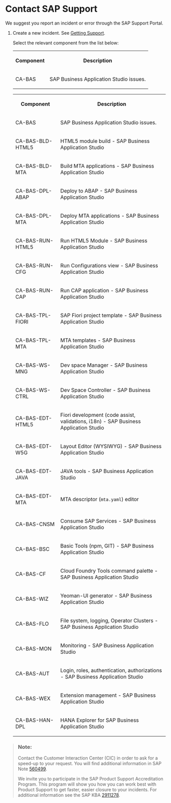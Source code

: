 <!-- loioa3467fe642ce4f6bb36de0a100440602 -->

# Contact SAP Support

We suggest you report an incident or error through the SAP Support Portal.

1.  Create a new incident. See [Getting Support](https://help.sap.com/webcomponents/products/SAP%20Business%20Application%20Studio/9d1db9835307451daa8c930fbd9ab264/a3467fe642ce4f6bb36de0a100440602.html?version=Cloud).

    Select the relevant component from the list below:


    <table>
    <tr>
    <th>

    Component


    
    </th>
    <th>

    Description


    
    </th>
    </tr>
    <tr>
    <td>

    CA-BAS


    
    </td>
    <td>

    SAP Business Application Studio issues.


    
    </td>
    </tr>
    </table>
    

    <table>
    <tr>
    <th>

    Component


    
    </th>
    <th>

    Description


    
    </th>
    </tr>
    <tr>
    <td>

    CA-BAS


    
    </td>
    <td>

    SAP Business Application Studio issues.


    
    </td>
    </tr>
    <tr>
    <td>

    CA-BAS-BLD-HTML5


    
    </td>
    <td>

    HTML5 module build - SAP Business Application Studio


    
    </td>
    </tr>
    <tr>
    <td>

    CA-BAS-BLD-MTA


    
    </td>
    <td>

    Build MTA applications - SAP Business Application Studio 


    
    </td>
    </tr>
    <tr>
    <td>

    CA-BAS-DPL-ABAP


    
    </td>
    <td>

    Deploy to ABAP - SAP Business Application Studio


    
    </td>
    </tr>
    <tr>
    <td>

    CA-BAS-DPL-MTA


    
    </td>
    <td>

    Deploy MTA applications - SAP Business Application Studio 


    
    </td>
    </tr>
    <tr>
    <td>

    CA-BAS-RUN-HTML5


    
    </td>
    <td>

    Run HTML5 Module - SAP Business Application Studio


    
    </td>
    </tr>
    <tr>
    <td>

    CA-BAS-RUN-CFG


    
    </td>
    <td>

    Run Configurations view - SAP Business Application Studio 


    
    </td>
    </tr>
    <tr>
    <td>

    CA-BAS-RUN-CAP


    
    </td>
    <td>

    Run CAP application - SAP Business Application Studio 


    
    </td>
    </tr>
    <tr>
    <td>

    CA-BAS-TPL-FIORI


    
    </td>
    <td>

    SAP Fiori project template - SAP Business Application Studio


    
    </td>
    </tr>
    <tr>
    <td>

    CA-BAS-TPL-MTA


    
    </td>
    <td>

    MTA templates - SAP Business Application Studio 


    
    </td>
    </tr>
    <tr>
    <td>

    CA-BAS-WS-MNG


    
    </td>
    <td>

    Dev space Manager - SAP Business Application Studio


    
    </td>
    </tr>
    <tr>
    <td>

    CA-BAS-WS-CTRL


    
    </td>
    <td>

    Dev Space Controller - SAP Business Application Studio 


    
    </td>
    </tr>
    <tr>
    <td>

    CA-BAS-EDT-HTML5


    
    </td>
    <td>

    Fiori development \(code assist, validations, i18n\) - SAP Business Application Studio 


    
    </td>
    </tr>
    <tr>
    <td>

    CA-BAS-EDT-W5G


    
    </td>
    <td>

    Layout Editor \(WYSIWYG\) - SAP Business Application Studio 


    
    </td>
    </tr>
    <tr>
    <td>

    CA-BAS-EDT-JAVA


    
    </td>
    <td>

    JAVA tools - SAP Business Application Studio 


    
    </td>
    </tr>
    <tr>
    <td>

    CA-BAS-EDT-MTA


    
    </td>
    <td>

    MTA descriptor \(`mta.yaml`\) editor


    
    </td>
    </tr>
    <tr>
    <td>

    CA-BAS-CNSM


    
    </td>
    <td>

    Consume SAP Services - SAP Business Application Studio 


    
    </td>
    </tr>
    <tr>
    <td>

    CA-BAS-BSC


    
    </td>
    <td>

    Basic Tools \(npm, GIT\) - SAP Business Application Studio 


    
    </td>
    </tr>
    <tr>
    <td>

    CA-BAS-CF


    
    </td>
    <td>

    Cloud Foundry Tools command palette - SAP Business Application Studio 


    
    </td>
    </tr>
    <tr>
    <td>

    CA-BAS-WIZ


    
    </td>
    <td>

    Yeoman-UI generator - SAP Business Application Studio 


    
    </td>
    </tr>
    <tr>
    <td>

    CA-BAS-FLO


    
    </td>
    <td>

    File system, logging, Operator Clusters - SAP Business Application Studio


    
    </td>
    </tr>
    <tr>
    <td>

    CA-BAS-MON


    
    </td>
    <td>

    Monitoring - SAP Business Application Studio 


    
    </td>
    </tr>
    <tr>
    <td>

    CA-BAS-AUT


    
    </td>
    <td>

    Login, roles, authentication, authorizations - SAP Business Application Studio 


    
    </td>
    </tr>
    <tr>
    <td>

    CA-BAS-WEX


    
    </td>
    <td>

    Extension management - SAP Business Application Studio 


    
    </td>
    </tr>
    <tr>
    <td>

    CA-BAS-HAN-DPL


    
    </td>
    <td>

    HANA Explorer for SAP Business Application Studio


    
    </td>
    </tr>
    </table>
    

> ### Note:  
> Contact the Customer Interaction Center \(CIC\) in order to ask for a speed-up to your request. You will find additional information in SAP Note [560499](https://launchpad.support.sap.com/#/notes/).
> 
> We invite you to participate in the SAP Product Support Accreditation Program. This program will show you how you can work best with Product Support to get faster, easier closure to your incidents. For additional information see the SAP KBA [2911278](https://launchpad.support.sap.com/#/notes/2911278).

